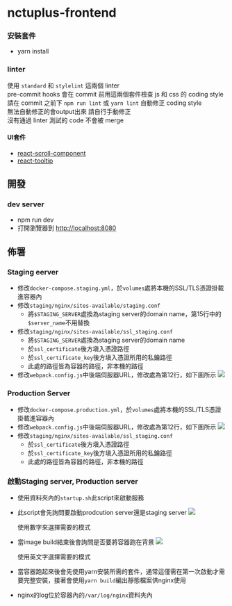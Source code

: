 
nctuplus-frontend
===

### 安裝套件
- yarn install

### linter
使用 `standard` 和 `stylelint` 這兩個 linter
<br />
pre-commit hooks 會在 commit 前用這兩個套件檢查 js 和 css 的 coding style
<br />
請在 commit 之前下 `npm run lint` 或 `yarn lint` 自動修正 coding style
<br />
無法自動修正的會output出來 請自行手動修正
<br />
沒有通過 linter 測試的 code 不會被 merge 

#### UI套件
- [react-scroll-component](https://github.com/flyingant/react-scroll-to-component)
- [react-tooltip](https://github.com/react-component/tooltip)


## 開發 
### dev server
- npm run dev
- 打開瀏覽器到 [http://localhost:8080](http://localhost:8080)

## 佈署
### Staging eerver
* 修改`docker-compose.staging.yml`，於`volumes`處將本機的SSL/TLS憑證掛載進容器內
* 修改`staging/nginx/sites-available/staging.conf`
  - 將`$STAGING_SERVER`處換為staging server的domain name，第15行中的`$server_name`不用替換
* 修改`staging/nginx/sites-available/ssl_staging.conf`
  - 將`$STAGING_SERVER`處換為staging server的domain name
  - 於`ssl_certificate`後方塡入憑證路徑
  - 於`ssl_certificate_key`後方塡入憑證所用的私鑰路徑
  - 此處的路徑皆為容器的路徑，非本機的路徑
* 修改`webpack.config.js`中後端伺服器URL，修改處為第12行，如下圖所示
  ![](https://imgur.com/576Kasx.png)

### Production Server
* 修改`docker-compose.production.yml`，於`volumes`處將本機的SSL/TLS憑證掛載進容器內
* 修改`webpack.config.js`中後端伺服器URL，修改處為第12行，如下圖所示
  ![](https://imgur.com/576Kasx.png)
* 修改`staging/nginx/sites-available/ssl_staging.conf`
  - 於`ssl_certificate`後方塡入憑證路徑
  - 於`ssl_certificate_key`後方塡入憑證所用的私鑰路徑
  - 此處的路徑皆為容器的路徑，非本機的路徑

### 啟動Staging server, Production server
* 使用資料夾內的`startup.sh`此script來啟動服務
* 此script會先詢問要啟動prodcution server還是staging server
  ![](https://imgur.com/pRV1N7l.png)
  
  使用數字來選擇需要的模式
* 當image build結束後會詢問是否要將容器跑在背景
  ![](https://imgur.com/QEPpmp8.png)
  
  使用英文字選擇需要的模式
* 當容器跑起來後會先使用yarn安裝所需的套件，通常這僅需在第一次啟動才需要完整安裝，接著會使用`yarn build`編出靜態檔案供nginx使用
* nginx的log位於容器內的`/var/log/nginx`資料夾內
